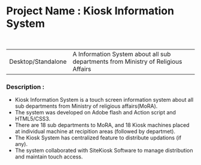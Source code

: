 <h1>Project Name : Kiosk Information System </h1><br>
<table class="table table-striped">
<tr>
<td>
 Desktop/Standalone
</td>

<td>
   A Information System about all sub departments from Ministry of Religious Affairs
</td>
</tr>
</table>

<h3>Description :</h3>
<ul>
<li>Kiosk Information System is a touch screen information system about all sub departments from Ministry of religious affairs(MoRA).</li>
<li>The system was developed on Adobe flash and Action script and HTML5/CSS3.</li>
<li>There are 18 sub departments to MoRA, and 18 Kiosk machines placed at individual machine at recipition areas (followed by departmet).</li>
<li>The Kiosk System has centralized feature to distribute updations (if any).</li>
<li>The system collaborated with SiteKiosk Software to manage distribution and maintain touch access.</li>
</ul>



